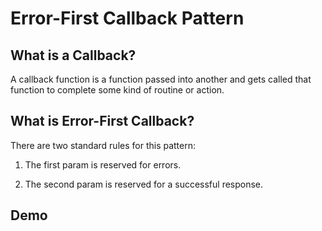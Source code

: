 # Error-First Callback Pattern

## What is a Callback?

A callback function is a function passed into another and gets called that function to complete some kind of routine or action.

## What is Error-First Callback?

There are two standard rules for this pattern:

1. The first param is reserved for errors.

2. The second param is reserved for a successful response. 

## Demo